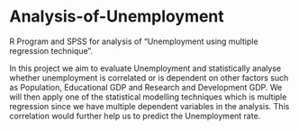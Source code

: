 # Analysis-of-Unemployment
R Program and SPSS for analysis of “Unemployment using multiple regression technique”.

In this project we aim to evaluate Unemployment and statistically analyse whether unemployment is correlated or is dependent on other factors such as Population, Educational GDP and Research and Development GDP. We will then apply one of the statistical modelling techniques which is multiple regression since we have multiple dependent variables in the analysis. This correlation would further help us to predict the Unemployment rate.
